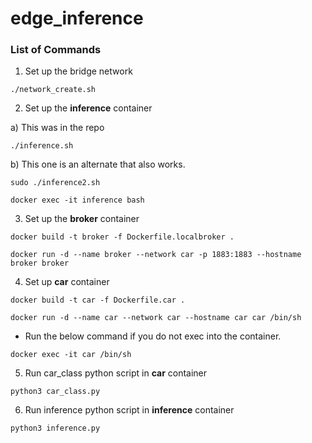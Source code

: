 # edge_inference

### List of Commands

1) Set up the bridge network
```
./network_create.sh
```

2) Set up the **inference** container

a) This was in the repo
```
./inference.sh
```

b) This one is an alternate that also works.
```
sudo ./inference2.sh

docker exec -it inference bash
```

3) Set up the **broker** container
```
docker build -t broker -f Dockerfile.localbroker .

docker run -d --name broker --network car -p 1883:1883 --hostname broker broker
```

4) Set up **car** container
```
docker build -t car -f Dockerfile.car .

docker run -d --name car --network car --hostname car car /bin/sh
```
- Run the below command if you do not exec into the container.
```
docker exec -it car /bin/sh
```

5) Run car_class python script in **car** container
```
python3 car_class.py
```

6) Run inference python script in **inference** container
```
python3 inference.py
```


